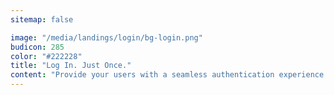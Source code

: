 ```yaml
---
sitemap: false

image: "/media/landings/login/bg-login.png"
budicon: 285
color: "#222228"
title: "Log In. Just Once."
content: "Provide your users with a seamless authentication experience when they navigate either through the applications you built and/or third party apps. Don’t make either your internal employees nor your external users have to go through the hassle of maintaining and remembering yet another credential."
---
```


